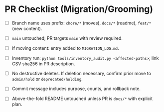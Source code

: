 <!-- status: stub; target: 150+ words -->
<!-- status: stub; target: 150+ words -->
<!-- status: stub; target: 150+ words -->
# PR Checklist (Migration/Grooming)

- [ ] Branch name uses prefix: `chore/*` (moves), `docs/*` (readme), `feat/*` (new content).
- [ ] `main` untouched; PR targets `main` with review required.
- [ ] If moving content: entry added to `MIGRATION_LOG.md`.
- [ ] Inventory run: `python tools/inventory_audit.py <affected-paths>`; link CSV sha256 in PR description.
- [ ] No destructive deletes.  If deletion necessary, confirm prior move to `admin/hold` or `deprecated/holding`.
- [ ] Commit message includes purpose, counts, and rollback note.
- [ ] Above-the-fold README untouched unless PR is `docs/*` with explicit plan.



